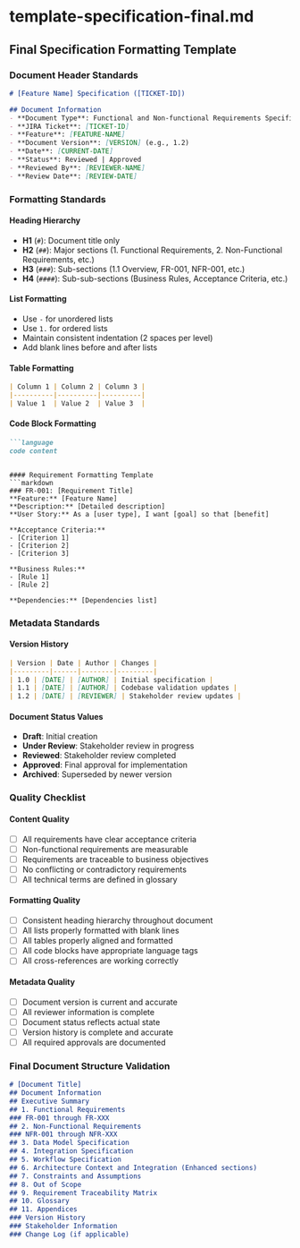 ﻿# template-specification-final.md

## Final Specification Formatting Template

### Document Header Standards

```markdown
# [Feature Name] Specification ([TICKET-ID])

## Document Information
- **Document Type**: Functional and Non-functional Requirements Specification
- **JIRA Ticket**: [TICKET-ID]
- **Feature**: [FEATURE-NAME]
- **Document Version**: [VERSION] (e.g., 1.2)
- **Date**: [CURRENT-DATE]
- **Status**: Reviewed | Approved
- **Reviewed By**: [REVIEWER-NAME]
- **Review Date**: [REVIEW-DATE]
```

### Formatting Standards

#### Heading Hierarchy
- **H1** (`#`): Document title only
- **H2** (`##`): Major sections (1. Functional Requirements, 2. Non-Functional Requirements, etc.)
- **H3** (`###`): Sub-sections (1.1 Overview, FR-001, NFR-001, etc.)
- **H4** (`####`): Sub-sub-sections (Business Rules, Acceptance Criteria, etc.)

#### List Formatting
- Use `-` for unordered lists
- Use `1.` for ordered lists
- Maintain consistent indentation (2 spaces per level)
- Add blank lines before and after lists

#### Table Formatting
```markdown
| Column 1 | Column 2 | Column 3 |
|----------|----------|----------|
| Value 1  | Value 2  | Value 3  |
```

#### Code Block Formatting
```markdown
```language
code content
```
```

#### Requirement Formatting Template
```markdown
### FR-001: [Requirement Title]
**Feature:** [Feature Name]
**Description:** [Detailed description]
**User Story:** As a [user type], I want [goal] so that [benefit]

**Acceptance Criteria:**
- [Criterion 1]
- [Criterion 2]
- [Criterion 3]

**Business Rules:**
- [Rule 1]
- [Rule 2]

**Dependencies:** [Dependencies list]
```

### Metadata Standards

#### Version History
```markdown
| Version | Date | Author | Changes |
|---------|------|--------|---------|
| 1.0 | [DATE] | [AUTHOR] | Initial specification |
| 1.1 | [DATE] | [AUTHOR] | Codebase validation updates |
| 1.2 | [DATE] | [REVIEWER] | Stakeholder review updates |
```

#### Document Status Values
- **Draft**: Initial creation
- **Under Review**: Stakeholder review in progress
- **Reviewed**: Stakeholder review completed
- **Approved**: Final approval for implementation
- **Archived**: Superseded by newer version

### Quality Checklist

#### Content Quality
- [ ] All requirements have clear acceptance criteria
- [ ] Non-functional requirements are measurable
- [ ] Requirements are traceable to business objectives
- [ ] No conflicting or contradictory requirements
- [ ] All technical terms are defined in glossary

#### Formatting Quality
- [ ] Consistent heading hierarchy throughout document
- [ ] All lists properly formatted with blank lines
- [ ] All tables properly aligned and formatted
- [ ] All code blocks have appropriate language tags
- [ ] All cross-references are working correctly

#### Metadata Quality
- [ ] Document version is current and accurate
- [ ] All reviewer information is complete
- [ ] Document status reflects actual state
- [ ] Version history is complete and accurate
- [ ] All required approvals are documented

### Final Document Structure Validation

```markdown
# [Document Title]
## Document Information
## Executive Summary
## 1. Functional Requirements
### FR-001 through FR-XXX
## 2. Non-Functional Requirements
### NFR-001 through NFR-XXX
## 3. Data Model Specification
## 4. Integration Specification
## 5. Workflow Specification
## 6. Architecture Context and Integration (Enhanced sections)
## 7. Constraints and Assumptions
## 8. Out of Scope
## 9. Requirement Traceability Matrix
## 10. Glossary
## 11. Appendices
### Version History
### Stakeholder Information
### Change Log (if applicable)
```